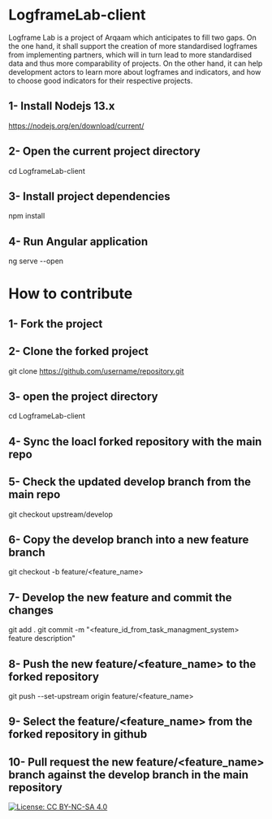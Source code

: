 # LogframeLab-client

Logframe Lab is a project of Arqaam which anticipates to fill two gaps. On the one hand, it shall support the creation of more standardised logframes from implementing partners, which will in turn lead to more standardised data and thus more comparability of projects. On the other hand, it can help development actors to learn more about logframes and indicators, and how to choose good indicators for their respective projects.

## 1- Install Nodejs 13.x

https://nodejs.org/en/download/current/

## 2- Open the current project directory

cd LogframeLab-client

## 3- Install project dependencies

npm install

## 4- Run Angular application

ng serve --open

# How to contribute

## 1- Fork the project

## 2- Clone the forked project

git clone https://github.com/username/repository.git

## 3- open the project directory

cd LogframeLab-client

## 4- Sync the loacl forked repository with the main repo

## 5- Check the updated develop branch from the main repo

git checkout upstream/develop

## 6- Copy the develop branch into a new feature branch

git checkout -b feature/<feature_name>

## 7- Develop the new feature and commit the changes

git add .
git commit -m "<feature_id_from_task_managment_system> feature description"

## 8- Push the new feature/<feature_name> to the forked repository

git push --set-upstream origin feature/<feature_name>

## 9- Select the feature/<feature_name> from the forked repository in github

## 10- Pull request the new feature/<feature_name> branch against the develop branch in the main repository

[![License: CC BY-NC-SA 4.0](https://licensebuttons.net/l/by-nc-sa/4.0/80x15.png)](https://creativecommons.org/licenses/by-nc-sa/4.0/)
